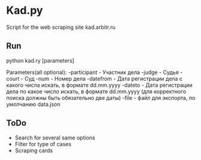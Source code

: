 # Kad.py

Script for the web scraping site kad.arbitr.ru

## Run

python kad.ry [parameters]

Parameters(all optional):
-participant - Участник дела
-judge - Судья
-court - Суд
-num - Номер дела
-datefrom - Дата регистрации дела с какого числа искать, в формате dd.mm.yyyy
-dateto - Дата регистрации дела по какое число искать, в формате dd.mm.yyyy (для корректного поиска должны быть обязательно две даты)
-file - файл для экспорта, по умолчанию data.json

## ToDo

- Search for several same options
- Filter for type of cases
- Scraping cards
